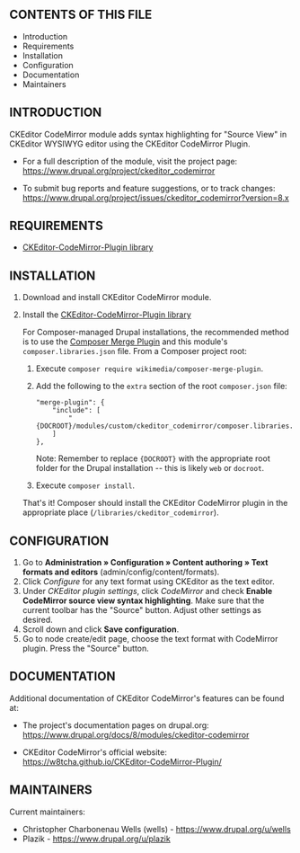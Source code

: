 CONTENTS OF THIS FILE
---------------------

 * Introduction
 * Requirements
 * Installation
 * Configuration
 * Documentation
 * Maintainers

INTRODUCTION
------------

CKEditor CodeMirror module adds syntax highlighting for "Source View" in
CKEditor WYSIWYG editor using the CKEditor CodeMirror Plugin.

 * For a full description of the module, visit the project page:
   https://www.drupal.org/project/ckeditor_codemirror

 * To submit bug reports and feature suggestions, or to track changes:
   https://www.drupal.org/project/issues/ckeditor_codemirror?version=8.x

REQUIREMENTS
------------

 * [CKEditor-CodeMirror-Plugin library](https://github.com/w8tcha/CKEditor-CodeMirror-Plugin)

INSTALLATION
------------

 1. Download and install CKEditor CodeMirror module.
 2. Install the [CKEditor-CodeMirror-Plugin library](https://github.com/w8tcha/CKEditor-CodeMirror-Plugin)
    
    For Composer-managed Drupal installations, the recommended method is to use
    the [Composer Merge Plugin](https://github.com/wikimedia/composer-merge-plugin)
    and this module's `composer.libraries.json` file. From a Composer project 
    root:
    
    1. Execute `composer require wikimedia/composer-merge-plugin`.
    2. Add the following to the `extra` section of the root `composer.json` 
       file:
    
        ```
        "merge-plugin": {
            "include": [
                "{DOCROOT}/modules/custom/ckeditor_codemirror/composer.libraries.json"
            ]
        },
        ```
    
        Note: Remember to replace `{DOCROOT}` with the appropriate root folder 
        for the Drupal installation -- this is likely `web` or `docroot`.
    3. Execute `composer install`.
    
    That's it! Composer should install the CKEditor CodeMirror plugin in the 
    appropriate place (`/libraries/ckeditor_codemirror`).

CONFIGURATION
-------------

 1. Go to **Administration » Configuration » Content authoring » Text formats
    and editors** (admin/config/content/formats).
 2. Click *Configure* for any text format using CKEditor as the text editor.
 3. Under *CKEditor plugin settings*, click *CodeMirror* and check **Enable
    CodeMirror source view syntax highlighting**. Make sure that the current
    toolbar has the "Source" button. Adjust other settings as desired.
 4. Scroll down and click **Save configuration**.
 5. Go to node create/edit page, choose the text format with CodeMirror plugin.
    Press the "Source" button.

DOCUMENTATION
-------------

Additional documentation of CKEditor CodeMirror's features can be found at:

 * The project's documentation pages on drupal.org:
   https://www.drupal.org/docs/8/modules/ckeditor-codemirror

 * CKEditor CodeMirror's official website:
   https://w8tcha.github.io/CKEditor-CodeMirror-Plugin/

MAINTAINERS
-----------

Current maintainers:
 * Christopher Charbonenau Wells (wells) - https://www.drupal.org/u/wells
 * Plazik - https://www.drupal.org/u/plazik
